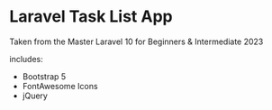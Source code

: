 # Laravel Task List App

Taken from the Master Laravel 10 for Beginners & Intermediate 2023

includes:

-   Bootstrap 5
-   FontAwesome Icons
-   jQuery

